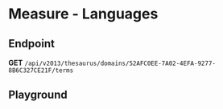 <script setup>
import "../../../style.css"
import SwaggerUI from "../../../swagger/view/SwaggerUI.vue"
import swaggerJson from "../../../swagger/json/thesaurus.measure.languages.json";
</script>

# Measure - Languages

## Endpoint

**GET** `/api/v2013/thesaurus/domains/52AFC0EE-7A02-4EFA-9277-8B6C327CE21F/terms`

<!--@include: ../../../components/common/header-content.md-->


## Playground

<SwaggerUI :swaggerJson="swaggerJson" />